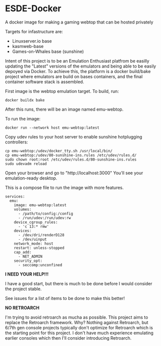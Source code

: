 # ESDE-Docker
A docker image for making a gaming webtop that can be hosted privately

Targets for infastructure are:
- Linuxserver.io base
- kasmweb-base
- Games-on-Whales base (sunshine)

Intent of this project is to be an Emulation Enthusiast platfrom be easilly updating the "Latest" versions of the emulators and being able to be easily depoyed via Docker. To achieve this, the platform is a docker build/bake project where emulators are build on bases containers, and the final container software stack is assembled. 

First image is the webtop emulation target. To build, run:

`docker buildx bake` 

After this runs, there will be an image named emu-webtop. 


To run the image:

`docker run --network host emu-webtop:latest`

Copy udev rules to your host server to enable sunshine hotplugging controllers:

```
cp emu-webtop:/udev/docker_tty.sh /usr/local/bin/
cp emu-webtop:/udev/80-sunshine-ins.rules /etc/udev/rules.d/
sudo chown root:root /etc/udev/rules.d/80-sunshine-ins.rules
sudo udevadm reload
```

Open your browser and go to "http://localhost:3000" You'll see your emulation-ready desktop.


This is a compose file to run the image with more features.
```
services:
  emu:
    image: emu-webtop:latest
    volumes:
      - /path/to/config:/config
      - /run/udev:/run/udev:rw
    device_cgroup_rules:
      - 'c 13:* rmw'
    devices:
      - /dev/dri/renderD128
      - /dev/uinput
    network_mode: host
    restart: unless-stopped
    cap_add:
      - NET_ADMIN
    security_opt:
      - seccomp:unconfined
```

**I NEED YOUR HELP!!!**

I have a good start, but there is much to be done before I would consider the project stable. 

See issues for a list of items to be done to make this better!

**NO RETROARCH**

I'm trying to avoid retroarch as mucha as possible. This project aims to replace the Retroarch framework. Why? Nothing against Retroarch, but 6/7th gen console projects typically don't optimize for Retroarch which is the starting point for this project. I don't have much experience emulating earlier consoles which then I'll consider introducing Retroarch.